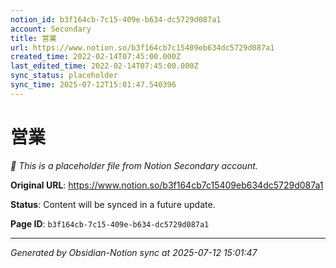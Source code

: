 ```yaml
---
notion_id: b3f164cb-7c15-409e-b634-dc5729d087a1
account: Secondary
title: 営業
url: https://www.notion.so/b3f164cb7c15409eb634dc5729d087a1
created_time: 2022-02-14T07:45:00.000Z
last_edited_time: 2022-02-14T07:45:00.000Z
sync_status: placeholder
sync_time: 2025-07-12T15:01:47.540396
---
```


# 営業

*🔄 This is a placeholder file from Notion Secondary account.*

**Original URL**: https://www.notion.so/b3f164cb7c15409eb634dc5729d087a1

**Status**: Content will be synced in a future update.

**Page ID**: `b3f164cb-7c15-409e-b634-dc5729d087a1`

---

*Generated by Obsidian-Notion sync at 2025-07-12 15:01:47*
